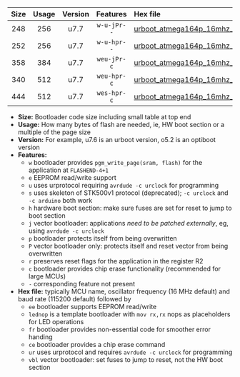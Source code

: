 |Size|Usage|Version|Features|Hex file|
|:-:|:-:|:-:|:-:|:--|
|248|256|u7.7|`w-u-jPr--`|[urboot_atmega164p_16mhz_500000bps_lednop_ur_vbl.hex](https://raw.githubusercontent.com/stefanrueger/urboot.hex/main/mcus/atmega164p/fcpu_16mhz/500000_bps/urboot_atmega164p_16mhz_500000bps_lednop_ur_vbl.hex)|
|252|256|u7.7|`w-u-hpr--`|[urboot_atmega164p_16mhz_500000bps_lednop_fr_ur.hex](https://raw.githubusercontent.com/stefanrueger/urboot.hex/main/mcus/atmega164p/fcpu_16mhz/500000_bps/urboot_atmega164p_16mhz_500000bps_lednop_fr_ur.hex)|
|358|384|u7.7|`weu-jPr-c`|[urboot_atmega164p_16mhz_500000bps_ee_lednop_fr_ce_ur_vbl.hex](https://raw.githubusercontent.com/stefanrueger/urboot.hex/main/mcus/atmega164p/fcpu_16mhz/500000_bps/urboot_atmega164p_16mhz_500000bps_ee_lednop_fr_ce_ur_vbl.hex)|
|340|512|u7.7|`weu-hpr-c`|[urboot_atmega164p_16mhz_500000bps_ee_lednop_fr_ce_ur.hex](https://raw.githubusercontent.com/stefanrueger/urboot.hex/main/mcus/atmega164p/fcpu_16mhz/500000_bps/urboot_atmega164p_16mhz_500000bps_ee_lednop_fr_ce_ur.hex)|
|444|512|u7.7|`wes-hpr-c`|[urboot_atmega164p_16mhz_500000bps_ee_lednop_fr_ce.hex](https://raw.githubusercontent.com/stefanrueger/urboot.hex/main/mcus/atmega164p/fcpu_16mhz/500000_bps/urboot_atmega164p_16mhz_500000bps_ee_lednop_fr_ce.hex)|

- **Size:** Bootloader code size including small table at top end
- **Usage:** How many bytes of flash are needed, ie, HW boot section or a multiple of the page size
- **Version:** For example, u7.6 is an urboot version, o5.2 is an optiboot version
- **Features:**
  + `w` bootloader provides `pgm_write_page(sram, flash)` for the application at `FLASHEND-4+1`
  + `e` EEPROM read/write support
  + `u` uses urprotocol requiring `avrdude -c urclock` for programming
  + `s` uses skeleton of STK500v1 protocol (deprecated); `-c urclock` and `-c arduino` both work
  + `h` hardware boot section: make sure fuses are set for reset to jump to boot section
  + `j` vector bootloader: applications *need to be patched externally*, eg, using `avrdude -c urclock`
  + `p` bootloader protects itself from being overwritten
  + `P` vector bootloader only: protects itself and reset vector from being overwritten
  + `r` preserves reset flags for the application in the register R2
  + `c` bootloader provides chip erase functionality (recommended for large MCUs)
  + `-` corresponding feature not present
- **Hex file:** typically MCU name, oscillator frequency (16 MHz default) and baud rate (115200 default) followed by
  + `ee` bootloader supports EEPROM read/write
  + `lednop` is a template bootloader with `mov rx,rx` nops as placeholders for LED operations
  + `fr` bootloader provides non-essential code for smoother error handing
  + `ce` bootloader provides a chip erase command
  + `ur` uses urprotocol and requires `avrdude -c urclock` for programming
  + `vbl` vector bootloader: set fuses to jump to reset, not the HW boot section
